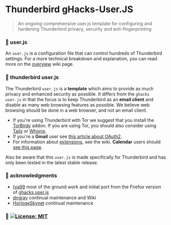 # Thunderbird gHacks-User.JS

> An ongoing comprehensive user.js template for configuring and hardening Thunderbird privacy, security and anti-fingerprinting

### :large_blue_diamond: user.js

An `user.js` is a configuration file that can control hundreds of Thunderbird settings. For a more technical breakdown and explanation, you can read more on the [overview](https://github.com/HorlogeSkynet/thunderbird-user.js/wiki/1.1-Overview) wiki page.

### :large_blue_diamond: thunderbird user.js

The Thunderbird `user.js` is a **template** which aims to provide as much privacy and enhanced security as possible. It differs from the `ghacks user.js` in that the focus is to keep Thunderbird as an **email client** and disable as many web browsing features as possible. We believe web browsing should be done in a web browser, and not an email client.

- If you're using Thunderbird with Tor we suggest that you install the [TorBirdy](https://addons.thunderbird.net/addon/torbirdy) addon. If you are using Tor, you should also consider using [Tails](https://tails.boum.org/) or [Whonix](https://www.whonix.org/).
- If you're a **Gmail** user see [this article about OAuth2](https://github.com/HorlogeSkynet/thunderbird-user.js/wiki/3.1-OAuth2-Users).
- For information about [extensions](https://github.com/HorlogeSkynet/thunderbird-user.js/wiki/4.1-Extensions), see the wiki. **Calendar** users should [see this page](https://github.com/HorlogeSkynet/thunderbird-user.js/wiki/4.1.1-Calendar).

Also be aware that this `user.js` is made specifically for Thunderbird and has only been tested in the latest stable release.

### :large_blue_diamond: acknowledgments

* [tya99](https://github.com/tya99) most of the ground work and initial port from the Firefox version of [ghacks user.js](https://github.com/ghacksuserjs/ghacks-user.js)
* [dngray](https://github.com/dngray) continual maintenance and Wiki
* [HorlogeSkynet](https://github.com/HorlogeSkynet) continual maintenance

### :large_blue_diamond: [![License: MIT](https://img.shields.io/badge/License-MIT-yellow.svg)](https://opensource.org/licenses/MIT)
